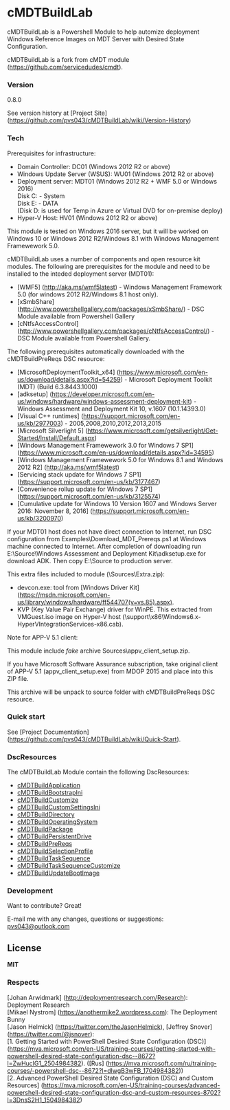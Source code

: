 # cMDTBuildLab

cMDTBuildLab is a Powershell Module to help automize deployment Windows Reference Images on MDT Server with Desired State Configuration.<p>
cMDTBuildLab is a fork from cMDT module (https://github.com/servicedudes/cmdt).

### Version
0.8.0

See version history at [Project Site] (https://github.com/pvs043/cMDTBuildLab/wiki/Version-History)

### Tech

Prerequisites for infrastructure:
* Domain Controller: DC01 (Windows 2012 R2 or above)
* Windows Update Server (WSUS): WU01 (Windows 2012 R2 or above)
* Deployment server: MDT01 (Windows 2012 R2 + WMF 5.0 or Windows 2016)<br>
    Disk C: - System<br>
    Disk E: - DATA<br>
    (Disk D: is used for Temp in Azure or Virtual DVD for on-premise deploy)
* Hyper-V Host: HV01 (Windows 2012 R2 or above)

This module is tested on Windows 2016 server, but it will be worked on Windows 10 or Windows 2012 R2/Windows 8.1 with Windows Management Framewework 5.0.

cMDTBuildLab uses a number of components and open resource kit modules. The following are prerequisites for the module and need to be installed to the inteded deployment server (MDT01):
* [WMF5] (http://aka.ms/wmf5latest) - Windows Management Framework 5.0 (for windows 2012 R2/Windows 8.1 host only).
* [xSmbShare] (http://www.powershellgallery.com/packages/xSmbShare/) - DSC Module available from Powershell Gallery<br>
* [cNtfsAccessControl] (http://www.powershellgallery.com/packages/cNtfsAccessControl/) - DSC Module available from Powershell Gallery.<br>

The following prerequisites automatically downloaded with the cMDTBuildPreReqs DSC resource:
* [MicrosoftDeploymentToolkit_x64] (https://www.microsoft.com/en-us/download/details.aspx?id=54259) - Microsoft Deployment Toolkit (MDT) (Build 6.3.8443.1000)
* [adksetup] (https://developer.microsoft.com/en-us/windows/hardware/windows-assessment-deployment-kit) - Windows Assessment and Deployment Kit 10, v.1607 (10.1.14393.0)
* [Visual C++ runtimes] (https://support.microsoft.com/en-us/kb/2977003) - 2005,2008,2010,2012,2013,2015
* [Microsoft Silverlight 5] (https://www.microsoft.com/getsilverlight/Get-Started/Install/Default.aspx)
* [Windows Management Framewework 3.0 for Windows 7 SP1] (https://www.microsoft.com/en-us/download/details.aspx?id=34595)
* [Windows Management Framewework 5.0 for Windows 8.1 and Windows 2012 R2] (http://aka.ms/wmf5latest)
* [Servicing stack update for Windows 7 SP1] (https://support.microsoft.com/en-us/kb/3177467)
* [Convenience rollup update for Windows 7 SP1] (https://support.microsoft.com/en-us/kb/3125574)
* [Cumulative update for Windows 10 Version 1607 and Windows Server 2016: November 8, 2016] (https://support.microsoft.com/en-us/kb/3200970)

If your MDT01 host does not have direct connection to Internet, run DSC configuration from Examples\Download_MDT_Prereqs.ps1 at Windows machine connected to Internet. After completion of downloading run E:\Source\Windows Assessment and Deployment Kit\adksetup.exe for download ADK. Then copy E:\Source to production server.

This extra files included to module (\Sources\Extra.zip):
* devcon.exe: tool from [Windows Driver Kit] (https://msdn.microsoft.com/en-us/library/windows/hardware/ff544707(v=vs.85).aspx).
* KVP (Key Value Pair Exchange) driver for WinPE. This extracted from VMGuest.iso image on Hyper-V host (\support\x86\Windows6.x-HyperVIntegrationServices-x86.cab).

Note for APP-V 5.1 client:<p>
This module include *fake* archive Sources\appv_client_setup.zip.<p>
If you have Microsoft Software Assurance subscription, take original client of APP-V 5.1 (appv_client_setup.exe) from MDOP 2015 and place into this ZIP file.<p>
This archive will be unpack to source folder with cMDTBuildPreReqs DSC resource.

### Quick start
See [Project Documentation] (https://github.com/pvs043/cMDTBuildLab/wiki/Quick-Start).

### DscResources

The cMDTBuildLab Module contain the following DscResources:

* [cMDTBuildApplication](https://github.com/pvs043/cMDTBuildLab/wiki/cMDTBuildApplication)
* [cMDTBuildBootstrapIni](https://github.com/pvs043/cMDTBuildLab/wiki/cMDTBuildBootstrapIni)
* [cMDTBuildCustomize](https://github.com/pvs043/cMDTBuildLab/wiki/cMDTBuildCustomize)
* [cMDTBuildCustomSettingsIni](https://github.com/pvs043/cMDTBuildLab/wiki/cMDTBuildCustomSettingsIni)
* [cMDTBuildDirectory](https://github.com/pvs043/cMDTBuildLab/wiki/cMDTBuildDirectory)
* [cMDTBuildOperatingSystem](https://github.com/pvs043/cMDTBuildLab/wiki/cMDTBuildOperatingSystem)
* [cMDTBuildPackage](https://github.com/pvs043/cMDTBuildLab/wiki/cMDTBuildPackage)
* [cMDTBuildPersistentDrive](https://github.com/pvs043/cMDTBuildLab/wiki/cMDTBuildPersistentDrive)
* [cMDTBuildPreReqs](https://github.com/pvs043/cMDTBuildLab/wiki/cMDTBuildPreReqs)
* [cMDTBuildSelectionProfile](https://github.com/pvs043/cMDTBuildLab/wiki/cMDTBuildSelectionProfile)
* [cMDTBuildTaskSequence](https://github.com/pvs043/cMDTBuildLab/wiki/cMDTBuildTaskSequence)
* [cMDTBuildTaskSequenceCustomize](https://github.com/pvs043/cMDTBuildLab/wiki/cMDTBuildTaskSequenceCustomize)
* [cMDTBuildUpdateBootImage](https://github.com/pvs043/cMDTBuildLab/wiki/cMDTBuildUpdateBootImage)

### Development

Want to contribute? Great!

E-mail me with any changes, questions or suggestions: pvs043@outlook.com

License
----

**MIT**

### Respects

[Johan Arwidmark] (http://deploymentresearch.com/Research): Deployment Research<br>
[Mikael Nystrom] (https://anothermike2.wordpress.com): The Deployment Bunny<br>
[Jason Helmick] (https://twitter.com/theJasonHelmick), [Jeffrey Snover] (https://twitter.com/@jsnover):<br>
[1. Getting Started with PowerShell Desired State Configuration (DSC)] (https://mva.microsoft.com/en-US/training-courses/getting-started-with-powershell-desired-state-configuration-dsc--8672?l=ZwHuclG1_2504984382). ([Rus] (https://mva.microsoft.com/ru/training-courses/-powershell-dsc--8672?l=dlwgB3wFB_1704984382))<br>
[2. Advanced PowerShell Desired State Configuration (DSC) and Custom Resources] (https://mva.microsoft.com/en-US/training-courses/advanced-powershell-desired-state-configuration-dsc-and-custom-resources-8702?l=3DnsS2H1_1504984382)
